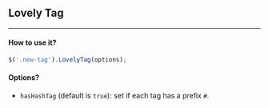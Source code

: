 ## Lovely Tag

----------------

#### How to use it?

```javascript
$('.new-tag').LovelyTag(options);
```


#### Options?

* `hasHashTag` (default is `true`): set if each tag has a prefix `#`.